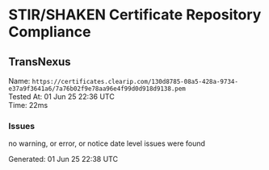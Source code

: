 # STIR/SHAKEN Certificate Repository Compliance

## TransNexus

Name: `https://certificates.clearip.com/130d8785-08a5-428a-9734-e37a9f3641a6/7a76b02f9e78aa96e4f99d0d918d9138.pem`\
Tested At: 01 Jun 25 22:36 UTC\
Time: 22ms

### Issues

no warning, or error, or notice date level issues were found

Generated: 01 Jun 25 22:38 UTC